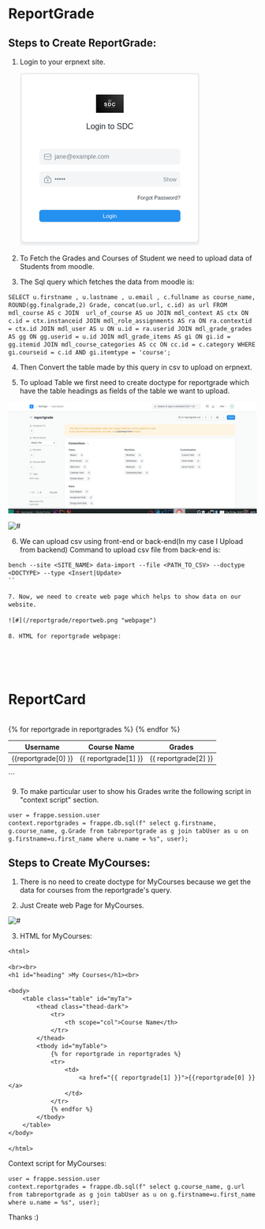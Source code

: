 # ReportGrade

## Steps to Create ReportGrade:

1. Login to your erpnext site.

   ![#](/reportgrade/login.png "login")

2.  To Fetch the Grades and Courses of Student we need to upload data of Students from moodle.

3.  The Sql query which fetches the data from moodle is:

```
SELECT u.firstname , u.lastname , u.email , c.fullname as course_name,  ROUND(gg.finalgrade,2) Grade, concat(uo.url, c.id) as url FROM mdl_course AS c JOIN  url_of_course AS uo JOIN mdl_context AS ctx ON c.id = ctx.instanceid JOIN mdl_role_assignments AS ra ON ra.contextid = ctx.id JOIN mdl_user AS u ON u.id = ra.userid JOIN mdl_grade_grades AS gg ON gg.userid = u.id JOIN mdl_grade_items AS gi ON gi.id = gg.itemid JOIN mdl_course_categories AS cc ON cc.id = c.category WHERE gi.courseid = c.id AND gi.itemtype = 'course';

```

4.  Then Convert the table made by this query in csv to upload on erpnext.
 
5.  To upload Table we first need to create doctype for reportgrade which have the table headings as fields of the     table we want to upload.

  ![#](/reportgrade/docreport.png "doctype")
  
  ![#](/reportgrade/fields.png "fields")
  
6. We can upload csv using front-end or back-end(In my case I Upload from backend)
   Command to upload csv file from back-end is:
   
```
bench --site <SITE_NAME> data-import --file <PATH_TO_CSV> --doctype <DOCTYPE> --type <Insert|Update>
``

7. Now, we need to create web page which helps to show data on our website.

![#](/reportgrade/reportweb.png "webpage")
  
8. HTML for reportgrade webpage:


```
<html>

<br><br>
<h1 id="heading" >ReportCard</h1><br>

<body>
    <table class="table" id="myTa">
        <thead class="thead-dark">
            <tr>
                <th scope="col">Username</th>
                <th scope="col">Course Name</th>
                <th scope="col">Grades</th>
            </tr>
        </thead>
        <tbody id="myTable">
            {% for reportgrade in reportgrades %}
            <tr>
                <td>
                    {{reportgrade[0] }}
                </td>
                <td>
                    {{ reportgrade[1] }}
                </td>
                <td>
                    {{ reportgrade[2] }}
                </td>
            </tr>
            {% endfor %}
        </tbody>
    </table>
</body>

</html>
```

9. To make particular user to show his Grades write the following script in "context script" section.

```
user = frappe.session.user
context.reportgrades = frappe.db.sql(f" select g.firstname, g.course_name, g.Grade from tabreportgrade as g join tabUser as u on g.firstname=u.first_name where u.name = %s", user);
```

## Steps to Create MyCourses:

1. There is no need to create doctype for MyCourses because we get the data for courses from the reportgrade's        query.

2. Just Create web Page for MyCourses.

  ![#](/reportgrade/coursesweb.png "courseswebpage")
  
3.  HTML for MyCourses:

```
<html>

<br><br>
<h1 id="heading" >My Courses</h1><br>

<body>
    <table class="table" id="myTa">
        <thead class="thead-dark">
            <tr>
                <th scope="col">Course Name</th>
            </tr>
        </thead>
        <tbody id="myTable">
            {% for reportgrade in reportgrades %}
            <tr>
                <td>
                    <a href="{{ reportgrade[1] }}">{{reportgrade[0] }}</a>
                </td>
            </tr>
            {% endfor %}
        </tbody>
    </table>
</body>

</html>

```

Context script for MyCourses:
 
```
user = frappe.session.user
context.reportgrades = frappe.db.sql(f" select g.course_name, g.url from tabreportgrade as g join tabUser as u on g.firstname=u.first_name where u.name = %s", user);

```

Thanks :)
